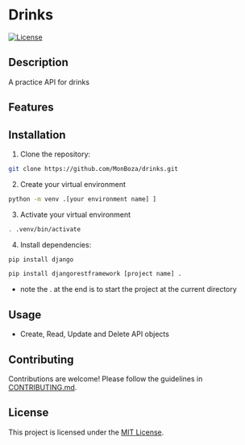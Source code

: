 # Drinks

[![License](https://img.shields.io/badge/license-MIT-blue.svg)](https://opensource.org/licenses/MIT)

## Description

A practice API for drinks

## Features

## Installation

1. Clone the repository:

```bash
git clone https://github.com/MonBoza/drinks.git
```

2. Create your virtual environment

```bash
python -m venv .[your environment name] ]
```

3. Activate your virtual environment

```bash
. .venv/bin/activate
```

4. Install dependencies:

```bash
pip install django
```

```bash
pip install djangorestframework [project name] .
```

- note the . at the end is to start the project at the current directory

## Usage

- Create, Read, Update and Delete API objects

## Contributing

Contributions are welcome! Please follow the guidelines in [CONTRIBUTING.md](CONTRIBUTING.md).

## License

This project is licensed under the [MIT License](LICENSE).
